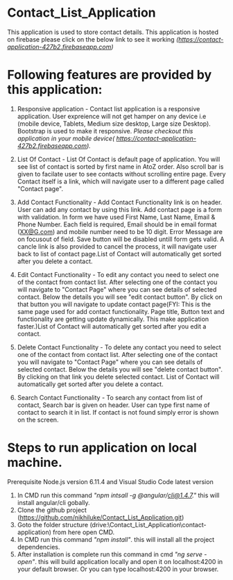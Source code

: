 # Contact_List_Application
This application is used to store contact details. This application is hosted on firebase please click on the below link to see it working *(https://contact-application-427b2.firebaseapp.com)*

# Following features are provided by this application:

  1. Responsive application -
      Contact list application is a responsive application. User expreience will not get hamper on any device i.e (mobile device,
      Tablets, Medium size desktop, Large size Desktop). Bootstrap is used to make it responsive.
      *Please checkout this application in your mobile device( https://contact-application-427b2.firebaseapp.com).*
      
  2. List Of Contact -
     List Of Contact is default page of application. You will see list of contact is sorted by first name in AtoZ order.
     Also scroll bar is given to facilate user to see contacts without scrolling entire page. Every Contact itself is a link, which will 
     navigate user to a different page called "Contact page". 
  
  3. Add Contact Functionality - 
     Add Contact Functionality link is on header. User can add any contact by using this link. Add contact page is a form with 
     validation. In form we have used First Name, Last Name, Email & Phone Number. Each field is required, Email should be in email
     format (XX@G.com) and mobile number need to be 10 digit. Error Message are on focusout of field. Save button will be disabled
     untill form gets valid. A cancle link is also provided to cancel the process, it will navigate user back to list of contact 
     page.List of Contact will automatically get sorted after you delete a contact.
  
  4. Edit Contact Functionality - 
     To edit any contact you need to select one of the contact from contact list. After selecting one of the contact you will navigate 
     to "Contact Page" where you can see details of selected contact. Below the details you will see "edit contact button". By click on 
     that button you will navigate to update contact page(FYI: This is the same page used for add contact functionality. Page title, 
     Button text and functionality are getting update dynamically. This make application faster.)List of Contact will automatically get 
     sorted after you edit a contact.
  
  5. Delete Contact Functionality - 
     To delete any contact you need to select one of the contact from contact list. After selecting one of the contact you will navigate
     to "Contact Page" where you can see details of selected contact. Below the details you will see "delete contact button". By 
     clicking on that link you delete selected contact. List of Contact will automatically get sorted after you delete a contact.
     
  6. Search Contact Functionality -
     To search any contact from list of contact, Search bar is given on header. User can type first name of contact to search it in 
     list. If contact is not found simply error is shown on the screen.
     
# Steps to run application on local machine.
  Prerequisite Node.js version 6.11.4 and Visual Studio Code latest version
  1. In CMD run this command *"npm intsall -g @angular/cli@1.4.7."* this will install angular/cli gobally.
  2. Clone the github project (https://github.com/nikhiluke/Contact_List_Application.git)
  3. Goto the folder structure  (drive:\Contact_List_Application\contact-application) from here open CMD.
  4. In CMD run this command *"npm install"*. this will install all the project dependencies.
  5. After installation is complete run this command in cmd *"ng serve -open"*. this will build application locally and open it on
     localhost:4200 in your default browser. Or you can type localhost:4200 in your browser.
     
     
